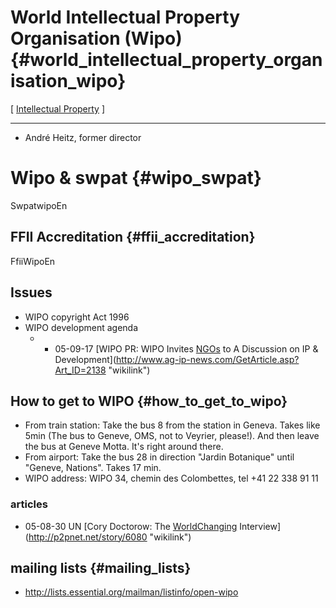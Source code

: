 # World Intellectual Property Organisation (Wipo) {#world_intellectual_property_organisation_wipo}

\[ [ Intellectual Property](IntellectualPropertyEn "wikilink") \]

------------------------------------------------------------------------

-   André Heitz, former director

# Wipo & swpat {#wipo_swpat}

SwpatwipoEn

## FFII Accreditation {#ffii_accreditation}

FfiiWipoEn

## Issues

-   WIPO copyright Act 1996
-   WIPO development agenda
    -   -   05-09-17 [WIPO PR: WIPO Invites [NGOs](NGOs "wikilink") to A
            Discussion on IP &
            Development](http://www.ag-ip-news.com/GetArticle.asp?Art_ID=2138 "wikilink")

## How to get to WIPO {#how_to_get_to_wipo}

-   From train station: Take the bus 8 from the station in Geneva. Takes
    like 5min (The bus to Geneve, OMS, not to Veyrier, please!). And
    then leave the bus at Geneve Motta. It\'s right around there.
-   From airport: Take the bus 28 in direction \"Jardin Botanique\"
    until \"Geneve, Nations\". Takes 17 min.
-   WIPO address: WIPO 34, chemin des Colombettes, tel +41 22 338 91 11

### articles

-   05-08-30 UN [Cory Doctorow: The
    [WorldChanging](WorldChanging "wikilink")
    Interview](http://p2pnet.net/story/6080 "wikilink")

## mailing lists {#mailing_lists}

-   <http://lists.essential.org/mailman/listinfo/open-wipo>
